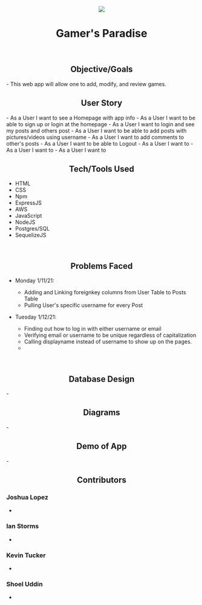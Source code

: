 <p align="center"><tb><img  src="https://visitor-badge.glitch.me/badge?page_id=shoel-uddin.Gamers_Paradise"/></tb></p>

<h1 align="center"> Gamer's Paradise </h1>
<br>

<h2 align="center"> Objective/Goals </h2>
- This web app will allow one to add, modify, and review games.

<br>
<h2 align="center"> User Story </h2> 
- As a User I want to see a Homepage with app info
- As a User I want to be able to sign up or login at the homepage
- As a User I want to login and see my posts and others post
- As a User I want to be able to add posts with pictures/videos using username 
- As a User I want to add comments to other's posts
- As a User I want to be able to Logout
- As a User I want to 
- As a User I want to 
- As a User I want to

<br>
<h2 align="center"> Tech/Tools Used </h2>

- HTML
- CSS
- Npm
- ExpressJS
- AWS
- JavaScript
- NodeJS
- Postgres/SQL
- SequelizeJS

<br>
<h2 align="center"> Problems Faced </h2> 

- Monday 1/11/21:
    - Adding and Linking foreignkey columns from User Table to Posts Table
    - Pulling User's specific username for every Post

- Tuesday 1/12/21:
  - Finding out how to log in with either username or email 
  - Verifying email or username to be unique regardless of capitalization
  - Calling displayname instead of username to show up on the pages.
  - 

<br>
<h2 align="center"> Database Design </h2>
-

<br>
<h2 align="center"> Diagrams  </h2>
-

<br>
<h2 align="center"> Demo of App </h2>
-

<br>
<h2 align="center"> Contributors </h2>

### Joshua Lopez

- 

### Ian Storms

-

### Kevin Tucker

-

### Shoel Uddin

- 
